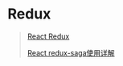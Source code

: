 # Redux

> [React Redux](https://react-redux.js.org/tutorials/quick-start)
>
> [React redux-saga使用详解](https://blog.csdn.net/ZYC88888/article/details/82730879)
